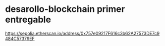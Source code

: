 # desarollo-blockchain primer entregable


https://sepolia.etherscan.io/address/0x757e09217F616c3b62A27573DE7c9484C57379EF